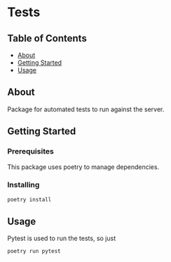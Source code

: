 # Tests

## Table of Contents

- [About](#about)
- [Getting Started](#getting_started)
- [Usage](#usage)

## About <a name = "about"></a>

Package for automated tests to run against the server.

## Getting Started <a name = "getting_started"></a>

### Prerequisites

This package uses poetry to manage dependencies.

### Installing

```bash
poetry install
```

## Usage <a name = "usage"></a>

Pytest is used to run the tests, so just

```bash
poetry run pytest
```
